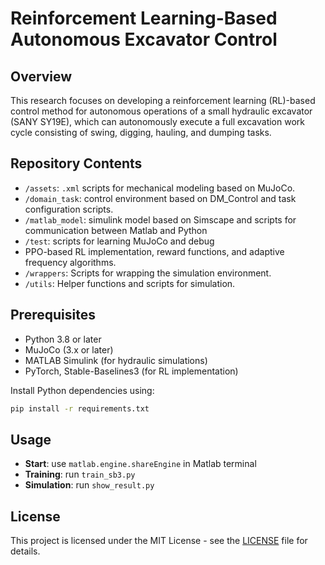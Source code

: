 # Reinforcement Learning-Based Autonomous Excavator Control

## Overview

This research focuses on developing a reinforcement learning (RL)-based control method for autonomous operations of a small hydraulic excavator (SANY SY19E), which can autonomously execute a full excavation work cycle consisting of swing, digging, hauling, and dumping tasks.

## Repository Contents

- `/assets`: `.xml` scripts for mechanical modeling based on MuJoCo.
- `/domain_task`: control environment based on DM_Control and task configuration scripts.
- `/matlab_model`: simulink model based on Simscape and scripts for communication between Matlab and Python
- `/test`: scripts for learning MuJoCo and debug
- PPO-based RL implementation, reward functions, and adaptive frequency algorithms.
- `/wrappers`: Scripts for wrapping the simulation environment.
- `/utils`: Helper functions and scripts for simulation. 

## Prerequisites

- Python 3.8 or later
- MuJoCo (3.x or later)
- MATLAB Simulink (for hydraulic simulations)
- PyTorch, Stable-Baselines3 (for RL implementation)

Install Python dependencies using:

```bash
pip install -r requirements.txt
```

## Usage

- **Start**: use `matlab.engine.shareEngine` in Matlab terminal
- **Training**: run `train_sb3.py`
- **Simulation**: run `show_result.py`

## License

This project is licensed under the MIT License - see the [LICENSE](LICENSE) file for details.

